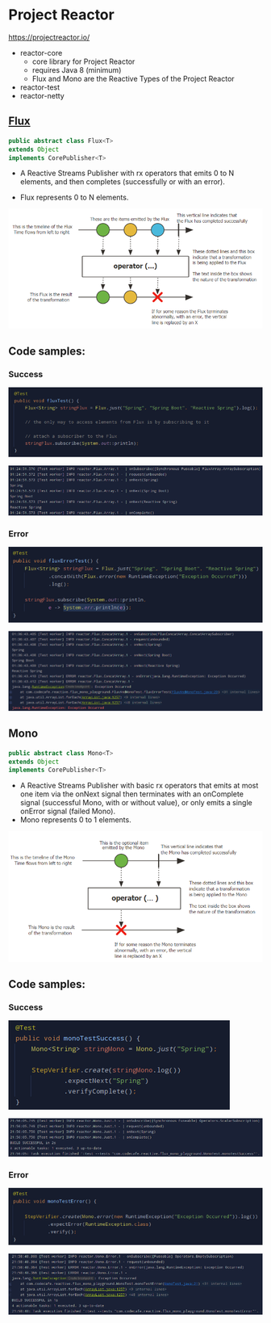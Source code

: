 # Project Reactor

https://projectreactor.io/

* reactor-core
  - core library for Project Reactor
  - requires Java 8 (minimum)
  - Flux and Mono are the Reactive Types of the Project Reactor
* reactor-test
* reactor-netty


## [Flux](Flux "https://projectreactor.io/docs/core/release/api/reactor/core/publisher/Flux.html")

```java
public abstract class Flux<T>
extends Object
implements CorePublisher<T>
```

* A Reactive Streams Publisher with rx operators that emits 0 to N elements, and then completes (successfully or with an error).

* Flux represents 0 to N elements.

![Flux](./images/flux.png)

## Code samples:

### Success

![Flux Success Code](./images/flux_01_success_code.png)

![Flux Success Log](./images/flux_02_success_log.png)

### Error

![Flux Error Code](./images/flux_03_error_code.png)

![Flux Error Log](./images/flux_04_error_log.png)

## Mono

```java
public abstract class Mono<T>
extends Object
implements CorePublisher<T>
```

* A Reactive Streams Publisher with basic rx operators that emits at most one item via the onNext signal then terminates with an onComplete signal (successful Mono, with or without value), or only emits a single onError signal (failed Mono).
* Mono represents 0 to 1 elements.

![Mono](./images/mono.png)

## Code samples:

### Success

![Mono Success Code](./images/mono_01_success_code.png)

![Mono Success Log](./images/mono_02_success_log.png)

### Error

![Mono Error Code](./images/mono_03_error_code.png)

![Mono Error Log](./images/mono_04_error_log.png)